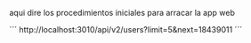 aqui dire los procedimientos iniciales para arracar la app web

´´´
http://localhost:3010/api/v2/users?limit=5&next=18439011
´´´
